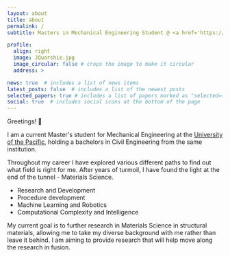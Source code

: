 ```yaml
---
layout: about
title: about
permalink: /
subtitle: Masters in Mechanical Engineering Student @ <a href='https://www.pacific.edu/'>University of the Pacific</a>.

profile:
  align: right
  image: JQuarshie.jpg
  image_circular: false # crops the image to make it circular
  address: >

news: true  # includes a list of news items
latest_posts: false  # includes a list of the newest posts
selected_papers: true # includes a list of papers marked as "selected={true}"
social: true  # includes social icons at the bottom of the page
---
```


Greetings! 👋

I am a current Master's student for Mechanical Engineering at the [University of the Pacific](https://www.pacific.edu/), holding a bachelors in Civil Engineering from the same institution. 

Throughout my career I have explored various different paths to find out what field is right for me. After years of turmoil, I have found the light at the end of the tunnel - Materials Science.

- Research and Development
- Procedure development
- Machine Learning and Robotics
- Computational Complexity and Intelligence

My current goal is to further research in Materials Science in structural materials, allowing me to take my diverse background with me rather than leave it behind. I am aiming to provide research that will help move along the research in fusion.